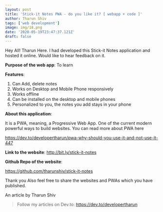 ```yaml
---
layout: post
title: 'Stick-it Notes PWA - do you like it? [ webapp + code ]'
author: Tharun Shiv
tags: ['web development']
image: img/18.png
date: '2020-05-19T23:47:37.121Z'
draft: false
---
```


Hey All!
Tharun Here. I had developed this Stick-it Notes application and hosted it online. Would like to hear feedback on it.

**Purpose of the web app**: To learn

**Features**:

1. Can Add, delete notes
2. Works on Desktop and Mobile Phone responsively
3. Works offline
4. Can be installed on the desktop and mobile phones
5. Personalized to you, the notes you add stays in your phone

**About this application**:

It is a PWA, meaning, a Progressive Web App. One of the current modern powerful ways to build websites. You can read more about PWA here

https://dev.to/developertharun/pwa-why-should-you-use-it-and-not-use-it-447

**Link to the website**: http://bit.ly/stick-it-notes

**Github Repo of the website**:

https://github.com/tharunshiv/stick-it-notes

Thank you
Also feel free to share the websites and PWAs which you have published.

An article by
Tharun Shiv

> Follow my articles on Dev.to: https://dev.to/developertharun
